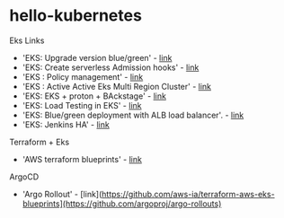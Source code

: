 # hello-kubernetes

Eks Links
- 'EKS: Upgrade version blue/green' - [link](https://aws.amazon.com/fr/blogs/containers/kubernetes-cluster-upgrade-the-blue-green-deployment-strategy)
- 'EKS: Create serverless Admission hooks' - [link](https://aws.amazon.com/fr/blogs/containers/building-serverless-admission-webhooks-for-kubernetes-with-aws-sam)
- 'EKS : Policy management' - [link](https://aws.amazon.com/fr/blogs/containers/policy-management-in-amazon-eks-using-jspolicy/)
- 'EKS : Active Active Eks Multi Region Cluster' - [link](https://aws.amazon.com/fr/blogs/containers/run-an-active-active-multi-region-kubernetes-application-with-appmesh-and-eks/)
- 'EKS: EKS + proton + BAckstage' - [link](https://aws.amazon.com/fr/blogs/containers/provisioning-infrastructure-using-the-aws-proton-open-source-backstage-plugin/)
- 'EKS: Load Testing in EKS' - [link](https://aws.amazon.com/fr/blogs/containers/load-testing-your-workload-running-on-amazon-eks-with-locust)
- 'EKS: Blue/green deployment with ALB load balancer'. - [link](https://aws.amazon.com/fr/blogs/containers/using-aws-load-balancer-controller-for-blue-green-deployment-canary-deployment-and-a-b-testing/)
- 'EKS: Jenkins HA' - [link](https://aws.amazon.com/fr/blogs/devops/jenkins-high-availability-and-disaster-recovery-on-aws/?nc1=b_rp)

Terraform + Eks
- 'AWS terraform blueprints' - [link](https://github.com/aws-ia/terraform-aws-eks-blueprints)

ArgoCD 
- 'Argo Rollout' - [link](https://github.com/aws-ia/terraform-aws-eks-blueprints](https://github.com/argoproj/argo-rollouts)

